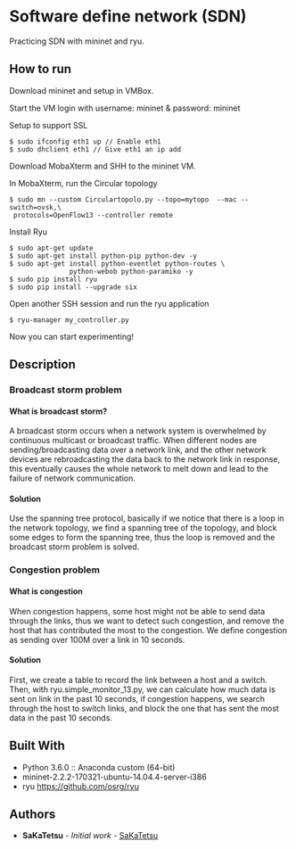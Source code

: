 # Software define network (SDN)
Practicing SDN with mininet and ryu.

## How to run

Download mininet and setup in VMBox.

Start the VM login with username: mininet & password: mininet

Setup to support SSL
```
$ sudo ifconfig eth1 up // Enable eth1
$ sudo dhclient eth1 // Give eth1 an ip add
```

Download MobaXterm and SHH to the mininet VM.

In MobaXterm, run the Circular topology
```
$ sudo mn --custom Circulartopolo.py --topo=mytopo  --mac --switch=ovsk,\
 protocols=OpenFlow13 --controller remote
```

Install Ryu
```
$ sudo apt-get update
$ sudo apt-get install python-pip python-dev -y
$ sudo apt-get install python-eventlet python-routes \
		       python-webob python-paramiko -y
$ sudo pip install ryu
$ sudo pip install --upgrade six
```

Open another SSH session and run the ryu application
```
$ ryu-manager my_controller.py
```

Now you can start experimenting!

## Description

### Broadcast storm problem

#### What is broadcast storm?

A broadcast storm occurs when a network system is overwhelmed by continuous multicast or broadcast traffic. When different nodes are sending/broadcasting data over a network link, and the other network devices are rebroadcasting the data back to the network link in response, this eventually causes the whole network to melt down and lead to the failure of network communication.

#### Solution

Use the spanning tree protocol, basically if we notice that there is a loop in the network topology, we find a spanning tree of the topology, and block some edges to form the spanning tree, thus the loop is removed and the broadcast storm problem is solved.

### Congestion problem

#### What is congestion

When congestion happens, some host might not be able to send data through the links, thus we want to detect such congestion, and remove the host that has contributed the most to the congestion. 
We define congestion as sending over 100M over a link in 10 seconds.


#### Solution

First, we create a table to record the link between a host and a switch.
Then, with ryu.simple_monitor_13.py, we can calculate how much data is sent on link in the past 10 seconds, if congestion happens, we search through the host to switch links, and block the one that has sent the most data in the past 10 seconds.

## Built With

* Python 3.6.0 :: Anaconda custom (64-bit)
* mininet-2.2.2-170321-ubuntu-14.04.4-server-i386
* ryu https://github.com/osrg/ryu

## Authors

* **SaKaTetsu** - *Initial work* - [SaKaTetsu](https://github.com/SaKaTetsu)